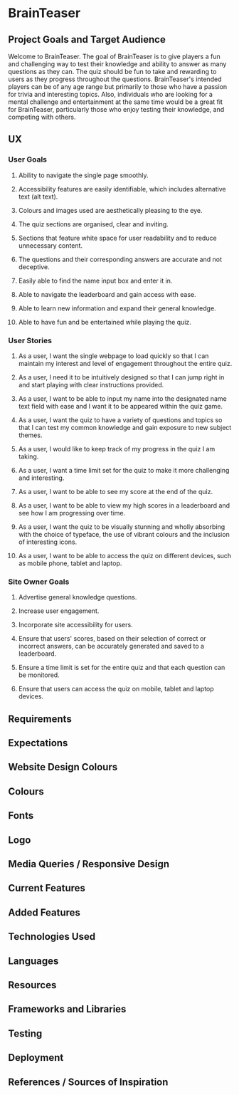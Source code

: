 # BrainTeaser

## Project Goals and Target Audience

Welcome to BrainTeaser. The goal of BrainTeaser is to give players a fun and challenging way to test their knowledge and ability to answer as many questions as they can. The quiz should be fun to take and rewarding to users as they progress throughout the questions. BrainTeaser's intended players can be of any age range but primarily to those who have a passion for trivia and interesting topics. Also, individuals who are looking for a mental challenge and entertainment at the same time would be a great fit for BrainTeaser, particularly those who enjoy testing their knowledge, and competing with others. 

## UX

### User Goals

1) Ability to navigate the single page smoothly.

2) Accessibility features are easily identifiable, which includes alternative text (alt text).

3) Colours and images used are aesthetically pleasing to the eye.

4) The quiz sections are organised, clear and inviting.

5) Sections that feature white space for user readability and to reduce unnecessary content.

6) The questions and their corresponding answers are accurate and not deceptive.

7) Easily able to find the name input box and enter it in.

8) Able to navigate the leaderboard and gain access with ease.

9) Able to learn new information and expand their general knowledge.

10) Able to have fun and be entertained while playing the quiz.

### User Stories

1) As a user, I want the single webpage to load quickly so that I can maintain my interest and level of engagement throughout the entire quiz.

2) As a user, I need it to be intuitively designed so that I can jump right in and start playing with clear instructions provided.

3) As a user, I want to be able to input my name into the designated name text field with ease and I want it to be appeared within the quiz game.

4) As a user, I want the quiz to have a variety of questions and topics so that I can test my common knowledge and gain exposure to new subject themes.

5) As a user, I would like to keep track of my progress in the quiz I am taking.

6) As a user, I want a time limit set for the quiz to make it more challenging and interesting.

7) As a user, I want to be able to see my score at the end of the quiz.

8) As a user, I want to be able to view my high scores in a leaderboard and see how I am progressing over time.

9) As a user, I want the quiz to be visually stunning and wholly absorbing with the choice of typeface, the use of vibrant colours and the inclusion of interesting icons.

10) As a user, I want to be able to access the quiz on different devices, such as mobile phone, tablet and laptop.

### Site Owner Goals

1) Advertise general knowledge questions.

2) Increase user engagement.

3) Incorporate site accessibility for users.

4) Ensure that users' scores, based on their selection of correct or incorrect answers, can be accurately generated and saved to a leaderboard.

5) Ensure a time limit is set for the entire quiz and that each question can be monitored.

6) Ensure that users can access the quiz on mobile, tablet and laptop devices.

## Requirements 

## Expectations

## Website Design Colours

## Colours

## Fonts

## Logo

## Media Queries / Responsive Design

## Current Features

## Added Features 

## Technologies Used 

## Languages

## Resources 

## Frameworks and Libraries 

## Testing

## Deployment 

## References / Sources of Inspiration
